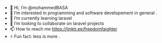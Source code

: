- 👋 Hi, I’m @mohammedBASA
- 👀 I’m interested in programming and software developement in general .
- 🌱 I’m currently learning laravel
- 💞️ I’m looking to collaborate on laravel projects
- 📫 How to reach me https://linktr.ee/freedomfaighter
- ⚡ Fun fact: less is more .

<!---
mohammedBASA/mohammedBASA is a ✨ special ✨ repository because its `README.md` (this file) appears on your GitHub profile.
You can click the Preview link to take a look at your changes.
--->
